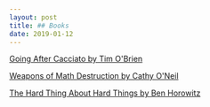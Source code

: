 ```yaml
---
layout: post
title: ## Books
date: 2019-01-12
---
```


[Going After Cacciato by Tim O'Brien](https://en.wikipedia.org/wiki/Going_After_Cacciato)

[Weapons of Math Destruction by Cathy O'Neil](https://en.wikipedia.org/wiki/Weapons_of_Math_Destruction)

[The Hard Thing About Hard Things by Ben Horowitz](https://fs.blog/2014/04/the-hard-thing-about-hard-things/)
